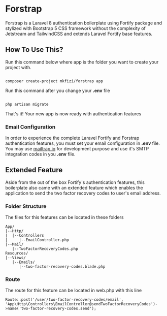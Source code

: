 # Forstrap

Forstrap is a Laravel 8 authentication boilerplate using Fortify package and stylized with Bootstrap 5 CSS framework without the complexity of Jetstream and TailwindCSS and extends Laravel Fortify base features.

## How To Use This?

Run this command below where app is the folder you want to create your project with.

```shell

composer create-project mkfizi/forstrap app

```
Run this command after you change your **.env** file

```shell

php artisan migrate

```

That's it! Your new app is now ready with authentication features

### Email Configuration
In order to experience the complete Laravel Fortify and Forstrap authentication features, you must set your email configuration in **.env** file.  You may use [mailtrap.io](https://mailtrap.io/) for development purpose and use it's SMTP integration codes in you **.env** file.

## Extended Feature

Aside from the out of the box Fortify's authentication features, this boilerplate also came with an extended feature which enables the application to send the two factor recovery codes to user's email address. 

### Folder Structure
The files for this features can be located in these folders
```shell
App/
|--Http/
|  |--Controllers
|     |--EmailController.php
|--Mail/
   |--TwoFactorRecoveryCodes.php
Resources/
|--Views/
   |--Emails/
      |--two-factor-recovery-codes.blade.php
```

### Route
The route for this feature can be located in web.php with this line
```shell
Route::post('/user/two-factor-recovery-codes/email', 'App\Http\Controllers\EmailController@sendTwoFactorRecoveryCodes')->name('two-factor-recovery-codes.send');
```